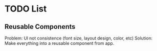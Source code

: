 # TODO List

## Reusable Components
Problem: UI not consistence (font size, layout design, color, etc)
Solution: Make everything into a reusable component from app.
